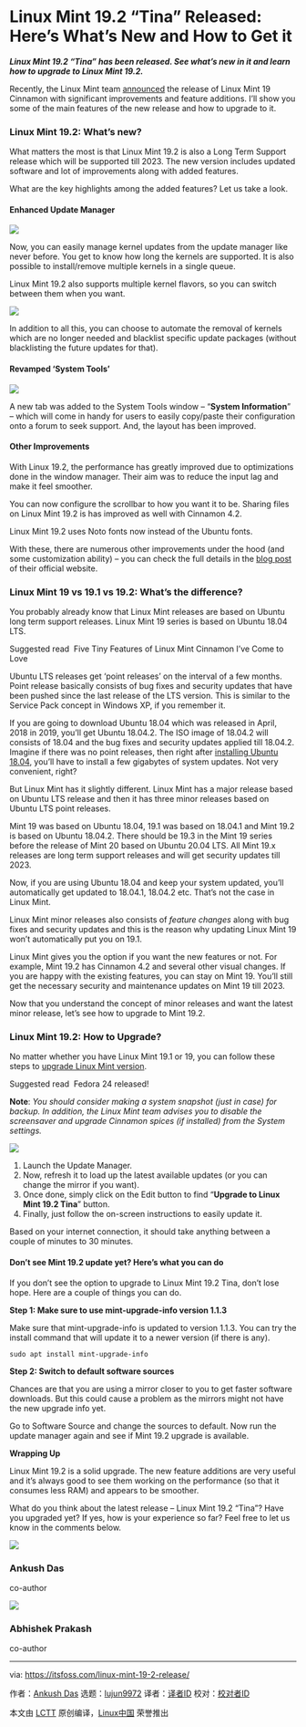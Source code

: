 [#]: collector: (lujun9972)
[#]: translator: ( )
[#]: reviewer: ( )
[#]: publisher: ( )
[#]: url: ( )
[#]: subject: (Linux Mint 19.2 “Tina” Released: Here’s What’s New and How to Get it)
[#]: via: (https://itsfoss.com/linux-mint-19-2-release/)
[#]: author: (Ankush Das https://itsfoss.com/author/ankush/)

Linux Mint 19.2 “Tina” Released: Here’s What’s New and How to Get it
======

_**Linux Mint 19.2 “Tina” has been released. See what’s new in it and learn how to upgrade to Linux Mint 19.2.**_

Recently, the Linux Mint team [announced][1] the release of Linux Mint 19 Cinnamon with significant improvements and feature additions. I’ll show you some of the main features of the new release and how to upgrade to it.

### Linux Mint 19.2: What’s new?

What matters the most is that Linux Mint 19.2 is also a Long Term Support release which will be supported till 2023. The new version includes updated software and lot of improvements along with added features.

What are the key highlights among the added features? Let us take a look.

#### Enhanced Update Manager

![][2]

Now, you can easily manage kernel updates from the update manager like never before. You get to know how long the kernels are supported. It is also possible to install/remove multiple kernels in a single queue.

Linux Mint 19.2 also supports multiple kernel flavors, so you can switch between them when you want.

![][3]

In addition to all this, you can choose to automate the removal of kernels which are no longer needed and blacklist specific update packages (without blacklisting the future updates for that).

#### Revamped ‘System Tools’

![][4]

A new tab was added to the System Tools window – “**System Information**” – which will come in handy for users to easily copy/paste their configuration onto a forum to seek support. And, the layout has been improved.

#### Other Improvements

With Linux 19.2, the performance has greatly improved due to optimizations done in the window manager. Their aim was to reduce the input lag and make it feel smoother.

You can now configure the scrollbar to how you want it to be. Sharing files on Linux Mint 19.2 is has improved as well with Cinnamon 4.2.

Linux Mint 19.2 uses Noto fonts now instead of the Ubuntu fonts.

With these, there are numerous other improvements under the hood (and some customization ability) – you can check the full details in the [blog post][5] of their official website.

### Linux Mint 19 vs 19.1 vs 19.2: What’s the difference?

You probably already know that Linux Mint releases are based on Ubuntu long term support releases. Linux Mint 19 series is based on Ubuntu 18.04 LTS.

[][6]

Suggested read  Five Tiny Features of Linux Mint Cinnamon I’ve Come to Love

Ubuntu LTS releases get ‘point releases’ on the interval of a few months. Point release basically consists of bug fixes and security updates that have been pushed since the last release of the LTS version. This is similar to the Service Pack concept in Windows XP, if you remember it.

If you are going to download Ubuntu 18.04 which was released in April, 2018 in 2019, you’ll get Ubuntu 18.04.2. The ISO image of 18.04.2 will consists of 18.04 and the bug fixes and security updates applied till 18.04.2. Imagine if there was no point releases, then right after [installing Ubuntu 18.04][7], you’ll have to install a few gigabytes of system updates. Not very convenient, right?

But Linux Mint has it slightly different. Linux Mint has a major release based on Ubuntu LTS release and then it has three minor releases based on Ubuntu LTS point releases.

Mint 19 was based on Ubuntu 18.04, 19.1 was based on 18.04.1 and Mint 19.2 is based on Ubuntu 18.04.2. There should be 19.3 in the Mint 19 series before the release of Mint 20 based on Ubuntu 20.04 LTS. All Mint 19.x releases are long term support releases and will get security updates till 2023.

Now, if you are using Ubuntu 18.04 and keep your system updated, you’ll automatically get updated to 18.04.1, 18.04.2 etc. That’s not the case in Linux Mint.

Linux Mint minor releases also consists of _feature changes_ along with bug fixes and security updates and this is the reason why updating Linux Mint 19 won’t automatically put you on 19.1.

Linux Mint gives you the option if you want the new features or not. For example, Mint 19.2 has Cinnamon 4.2 and several other visual changes. If you are happy with the existing features, you can stay on Mint 19. You’ll still get the necessary security and maintenance updates on Mint 19 till 2023.

Now that you understand the concept of minor releases and want the latest minor release, let’s see how to upgrade to Mint 19.2.

### Linux Mint 19.2: How to Upgrade?

No matter whether you have Linux Mint 19.1 or 19, you can follow these steps to [upgrade Linux Mint version][8].

[][9]

Suggested read  Fedora 24 released!

**Note**: _You should consider making a system snapshot (just in case) for backup. In addition, the Linux Mint team advises you to disable the screensaver and upgrade Cinnamon spices (if installed) from the System settings._

![][10]

  1. Launch the Update Manager.
  2. Now, refresh it to load up the latest available updates (or you can change the mirror if you want).
  3. Once done, simply click on the Edit button to find “**Upgrade to Linux Mint 19.2 Tina**” button.
  4. Finally, just follow the on-screen instructions to easily update it.



Based on your internet connection, it should take anything between a couple of minutes to 30 minutes.

#### Don’t see Mint 19.2 update yet? Here’s what you can do

If you don’t see the option to upgrade to Linux Mint 19.2 Tina, don’t lose hope. Here are a couple of things you can do.

**Step 1: Make sure to use mint-upgrade-info version 1.1.3**

Make sure that mint-upgrade-info is updated to version 1.1.3. You can try the install command that will update it to a newer version (if there is any).

```
sudo apt install mint-upgrade-info
```

**Step 2: Switch to default software sources**

Chances are that you are using a mirror closer to you to get faster software downloads. But this could cause a problem as the mirrors might not have the new upgrade info yet.

Go to Software Source and change the sources to default. Now run the update manager again and see if Mint 19.2 upgrade is available.

**Wrapping Up**

Linux Mint 19.2 is a solid upgrade. The new feature additions are very useful and it’s always good to see them working on the performance (so that it consumes less RAM) and appears to be smoother.

What do you think about the latest release – Linux Mint 19.2 “Tina”? Have you upgraded yet? If yes, how is your experience so far? Feel free to let us know in the comments below.

![][11]

### Ankush Das

co-author

![][12]

### Abhishek Prakash

co-author

--------------------------------------------------------------------------------

via: https://itsfoss.com/linux-mint-19-2-release/

作者：[Ankush Das][a]
选题：[lujun9972][b]
译者：[译者ID](https://github.com/译者ID)
校对：[校对者ID](https://github.com/校对者ID)

本文由 [LCTT](https://github.com/LCTT/TranslateProject) 原创编译，[Linux中国](https://linux.cn/) 荣誉推出

[a]: https://itsfoss.com/author/ankush/
[b]: https://github.com/lujun9972
[1]: https://blog.linuxmint.com/?p=3786
[2]: https://i0.wp.com/itsfoss.com/wp-content/uploads/2019/08/linux-mint-tina-kernel.png?resize=800%2C523&ssl=1
[3]: https://i1.wp.com/itsfoss.com/wp-content/uploads/2019/08/linux-mint-tina-update.png?resize=800%2C515&ssl=1
[4]: https://i1.wp.com/itsfoss.com/wp-content/uploads/2019/08/linux-mint-tina.jpg?ssl=1
[5]: https://www.linuxmint.com/rel_tina_cinnamon_whatsnew.php
[6]: https://itsfoss.com/tiny-features-linux-mint-cinnamon/
[7]: https://itsfoss.com/things-to-do-after-installing-ubuntu-18-04/
[8]: https://itsfoss.com/upgrade-linux-mint-version/
[9]: https://itsfoss.com/fedora-24-released/
[10]: https://i1.wp.com/itsfoss.com/wp-content/uploads/2019/08/mintupgrade.png?ssl=1
[11]: https://i2.wp.com/itsfoss.com/wp-content/uploads/2019/07/ankush_das.jpg?ssl=1
[12]: https://i2.wp.com/itsfoss.com/wp-content/uploads/2016/11/14883680_10154845158472952_6433939564474062315_o.jpg?ssl=1
